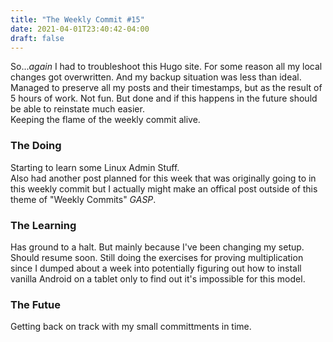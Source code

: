 ```yaml
---
title: "The Weekly Commit #15"
date: 2021-04-01T23:40:42-04:00
draft: false
---
```

So...*again* I had to troubleshoot this Hugo site. For some reason all my local changes got overwritten.
And my backup situation was less than ideal. Managed to preserve all my posts and their timestamps, but as the result of 5 hours
of work. Not fun. But done and if this happens in the future should be able to reinstate much easier.  
Keeping the flame of the weekly commit alive.
### The Doing
Starting to learn some Linux Admin Stuff.  
Also had another post planned for this week that was originally going to in this weekly commit but I actually might make an offical post outside of this theme of "Weekly Commits" *GASP*.
### The Learning
Has ground to a halt. But mainly because I've been changing my setup. Should resume soon.
Still doing the exercises for proving multiplication since I dumped about a week into potentially figuring out how to install vanilla Android on a tablet only to find out it's impossible for this model.
### The Futue
Getting back on track with my small committments in time.
